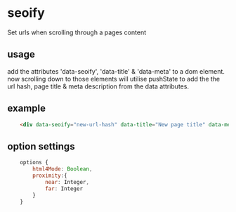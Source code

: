 # seoify
Set urls when scrolling through a pages content

## usage
add the attributes 'data-seoify', 'data-title' & 'data-meta' to a dom element.
now scrolling down to those elements will utilise pushState to add the the url hash, page title & meta description from the data attributes.

## example

```html
	<div data-seoify="new-url-hash" data-title="New page title" data-meta="New meta description"></div>

```

## option settings 

```javascript
	options {
		html4Mode: Boolean, 
		proximity:{ 
			near: Integer, 
			far: Integer 
		}
	} 
```